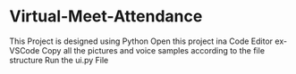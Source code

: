 # Virtual-Meet-Attendance
This Project is designed using Python
Open this project ina Code Editor ex-VSCode
Copy all the pictures and voice samples according to the file structure 
Run the ui.py File 

